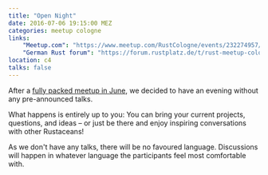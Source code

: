 ```yaml
---
title: "Open Night"
date: 2016-07-06 19:15:00 MEZ
categories: meetup cologne
links:
    "Meetup.com": "https://www.meetup.com/RustCologne/events/232274957/"
    "German Rust forum": "https://forum.rustplatz.de/t/rust-meetup-cologne-bonn-6-7/149"
location: c4
talks: false
---
```

After a [fully packed meetup in June](https://rust.cologne/2016/06/06/rust-anniversary-part-2.html), we decided to have an evening without any pre-announced talks.

What happens is entirely up to you: You can bring your current projects, questions, and ideas – or just be there and enjoy inspiring conversations with other Rustaceans!

As we don't have any talks, there will be no favoured language. Discussions will happen in whatever language the participants feel most comfortable with.
